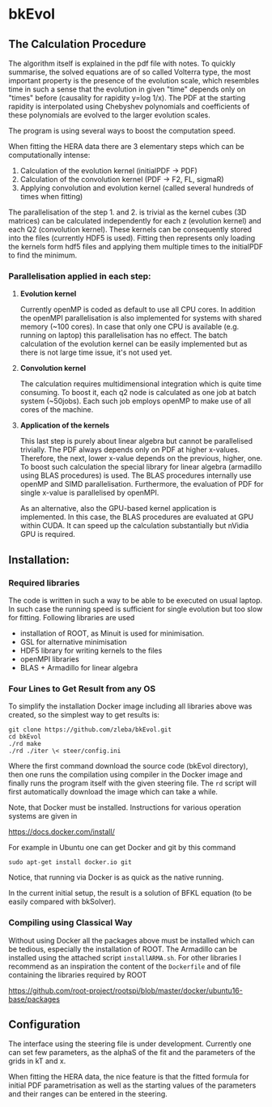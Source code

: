 # bkEvol
## The Calculation Procedure
The algorithm itself is explained in the pdf file with notes.
To quickly summarise, the solved equations are of so called Volterra type, the most important property is the presence of the evolution scale, which resembles time in such a sense that the evolution in given "time" depends only on "times" before (causality for rapidity y=log 1/x).
The PDF at the starting rapidity is interpolated using Chebyshev polynomials and coefficients of these polynomials are evolved to the larger evolution scales.

The program is using several ways to boost the computation speed.

When fitting the HERA data there are 3 elementary steps which can be computationally intense:
1. Calculation of the evolution kernel (initialPDF -> PDF)
2. Calculation of the convolution kernel (PDF -> F2, FL, sigmaR)
3. Applying convolution and evolution kernel (called several hundreds of times when fitting)

The parallelisation of the step 1. and 2. is trivial as the kernel cubes (3D matrices) can be calculated independently for each z (evolution kernel) and each Q2 (convolution kernel).
These kernels can be consequently stored into the files (currently HDF5 is used).
Fitting then represents only loading the kernels form hdf5 files and applying them multiple times to the initialPDF to find the minimum.

### Parallelisation applied in each step:
1. **Evolution kernel**

   Currently openMP is coded as default to use all CPU cores.
   In addition the openMPI parallelisation is also implemented for systems with shared memory (~100 cores).  In case that    only one CPU is available (e.g. running on laptop) this parallelisation has no effect.
   The batch calculation of the evolution kernel can be easily implemented but as there is not large time issue, it's not used yet.

2. **Convolution kernel**
   
   The calculation requires multidimensional integration which is quite time consuming.
   To boost it, each q2 node is calculated as one job at batch system (~50jobs).
   Each such job employs openMP to make use of all cores of the machine.

3. **Application of the kernels**
   
   This last step is purely about linear algebra but cannot be parallelised trivially.
   The PDF always depends only on PDF at higher x-values.
   Therefore, the next, lower x-value depends on the previous, higher, one.
   To boost such calculation the special library for linear algebra (armadillo using BLAS procedures) is used.
   The BLAS procedures internally use openMP and SIMD parallelisation. 
   Furthermore, the evaluation of PDF for single x-value is parallelised by openMPI.
   
   As an alternative, also the GPU-based kernel application is implemented.
   In this case, the BLAS procedures are evaluated at GPU within CUDA.
   It can speed up the calculation substantially but nVidia GPU is required.

## Installation:
### Required libraries
The code is written in such a way to be able to be executed on usual laptop.
In such case the running speed is sufficient for single evolution but too slow for fitting.
Following libraries are used
-  installation of ROOT, as Minuit is used for minimisation.
-  GSL for alternative minimisation
-  HDF5 library for writing kernels to the files
-  openMPI libraries
-  BLAS + Armadillo for linear algebra

### Four Lines to Get Result from any OS
To simplify the installation Docker image including all libraries above was created, so the simplest way to get results is:
```
git clone https://github.com/zleba/bkEvol.git
cd bkEvol
./rd make
./rd ./iter \< steer/config.ini
```
Where the first command download the source code (bkEvol directory), then one runs the compilation using compiler in the Docker image and finally runs the program itself with the given steering file.
The `rd` script will first automatically download the image which can take a while.

Note, that Docker must be installed. Instructions for various operation systems are given in 

https://docs.docker.com/install/

For example in Ubuntu one can get Docker and git by this command
```
sudo apt-get install docker.io git
```
Notice, that running via Docker is as quick as the native running. 

In the current initial setup, the result is a solution of BFKL equation (to be easily compared with bkSolver).

### Compiling using Classical Way
Without using Docker all the packages above must be installed which can be tedious, especially the installation of ROOT. The Armadillo can be installed using the attached script `installARMA.sh`.
For other libraries I recommend as an inspiration the content of the `Dockerfile` and of file containing the libraries required by ROOT

https://github.com/root-project/rootspi/blob/master/docker/ubuntu16-base/packages


## Configuration
The interface using the steering file is under development.
Currently one can set few parameters, as the alphaS of the fit and the parameters of the grids in kT and x.

When fitting the HERA data, the nice feature is that the fitted formula for initial PDF parametrisation as well as the starting values of the parameters and their ranges can be entered in the steering.
